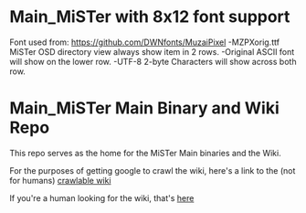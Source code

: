 # Main_MiSTer with 8x12 font support
Font used from: https://github.com/DWNfonts/MuzaiPixel
-MZPXorig.ttf
MiSTer OSD directory view always show item in 2 rows.
-Original ASCII font will show on the lower row.
-UTF-8 2-byte Characters will show across both row.
# Main_MiSTer Main Binary and Wiki Repo

This repo serves as the home for the MiSTer Main binaries and the Wiki.

For the purposes of getting google to crawl the wiki, here's a link to the (not for humans) [crawlable wiki](https://github-wiki-see.page/m/MiSTer-devel/Wiki_MiSTer/wiki)

If you're a human looking for the wiki, that's [here](https://github.com/MiSTer-devel/Wiki_MiSTer/wiki)

